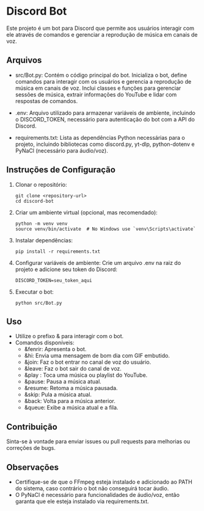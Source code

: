 # Discord Bot

Este projeto é um bot para Discord que permite aos usuários interagir com ele através de comandos e gerenciar a reprodução de música em canais de voz.

## Arquivos

- src/Bot.py: Contém o código principal do bot. Inicializa o bot, define comandos para interagir com os usuários e gerencia a reprodução de música em canais de voz. Inclui classes e funções para gerenciar sessões de música, extrair informações do YouTube e lidar com respostas de comandos.

- .env: Arquivo utilizado para armazenar variáveis de ambiente, incluindo o DISCORD_TOKEN, necessário para autenticação do bot com a API do Discord.

- requirements.txt: Lista as dependências Python necessárias para o projeto, incluindo bibliotecas como discord.py, yt-dlp, python-dotenv e PyNaCl (necessário para áudio/voz).

## Instruções de Configuração

1. Clonar o repositório:
   ```
   git clone <repository-url>
   cd discord-bot
   ```

2. Criar um ambiente virtual (opcional, mas recomendado):
   ```
   python -m venv venv
   source venv/bin/activate  # No Windows use `venv\Scripts\activate`
   ```

3. Instalar dependências:
   ```
   pip install -r requirements.txt
   ```

4. Configurar variáveis de ambiente:
   Crie um arquivo .env na raiz do projeto e adicione seu token do Discord:
   ```
   DISCORD_TOKEN=seu_token_aqui
   ```

5. Executar o bot:
   ```
   python src/Bot.py
   ```

## Uso

- Utilize o prefixo & para interagir com o bot.
- Comandos disponíveis:
  - &fenrir: Apresenta o bot.
  - &hi: Envia uma mensagem de bom dia com GIF embutido.
  - &join: Faz o bot entrar no canal de voz do usuário.
  - &leave: Faz o bot sair do canal de voz.
  - &play <url>: Toca uma música ou playlist do YouTube.
  - &pause: Pausa a música atual.
  - &resume: Retoma a música pausada.
  - &skip: Pula a música atual.
  - &back: Volta para a música anterior.
  - &queue: Exibe a música atual e a fila.

## Contribuição

Sinta-se à vontade para enviar issues ou pull requests para melhorias ou correções de bugs.

## Observações

- Certifique-se de que o FFmpeg esteja instalado e adicionado ao PATH do sistema, caso contrário o bot não conseguirá tocar áudio.
- O PyNaCl é necessário para funcionalidades de áudio/voz, então garanta que ele esteja instalado via requirements.txt.

